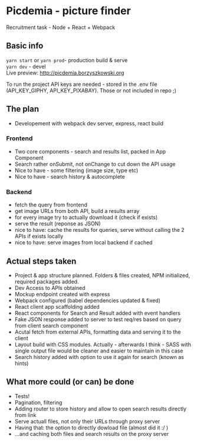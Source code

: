 # Picdemia - picture finder
Recruitment task - Node + React + Webpack

## Basic info
`yarn start` or `yarn prod`- production build & serve  
`yarn dev` - devel  
Live preview: http://picdemia.borzyszkowski.org  

To run the project API keys are needed - stored in the .env file (API_KEY_GIPHY, API_KEY_PIXABAY). Those or not included in repo ;)

## The plan
* Developement with webpack dev server, express, react build

### Frontend
* Two core components - search and results list, packed in App Component
* Search rather onSubmit, not onChange to cut down the API usage
* Nice to have - some filtering (image size, type etc)
* Nice to have - search history & autocomplete

### Backend
* fetch the query from frontend
* get image URLs from both API, build a results array
* for every image try to actually download it (check if exists)
* serve the result (reponse as JSON)
* nice to have: cache the results for queries, serve without calling the 2 APIs if exists locally
* nice to have: serve images from local backend if cached

## Actual steps taken
* Project & app structure planned. Folders & files created, NPM initialized, required packages added.
* Dev Access to APIs obtained
* Mockup endpoint created with express
* Webpack configured (babel dependencies updated & fixed)
* React client app scaffolding added
* React components for Search and Result added with event handlers
* Fake JSON response added to server to test req/res based on query from client search component
* Acutal fetch from external APIs, formatting data and serving it to the client
* Layout build with CSS modules. Actually - afterwards I think - SASS with single output file would be cleaner and easier to maintain in this case
* Search history added with option to use it again for search (known as hints)


## What more could (or can) be done
* Tests!
* Pagination, filtering
* Adding router to store history and allow to open search results directly from link
* Serve actuall files, not only their URLs through proxy server
* Having that: the option to directly dowload file (almost did it :/ )
* ...and caching both files and search results on the proxy server
